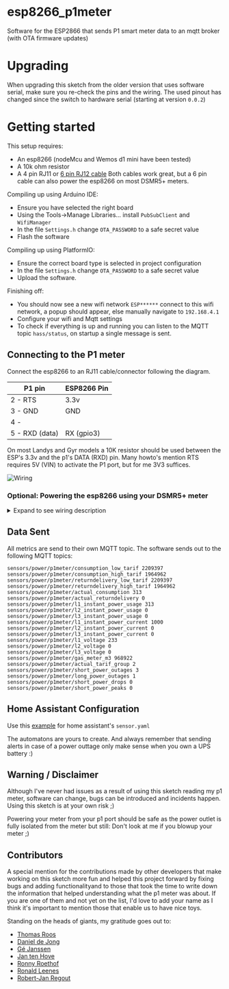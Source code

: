 # esp8266_p1meter

Software for the ESP2866 that sends P1 smart meter data to an mqtt broker (with OTA firmware updates)

# Upgrading

When upgrading this sketch from the older version that uses software serial, make sure you re-check the pins and the wiring.
The used pinout has changed since the switch to hardware serial (starting at version `0.0.2`)

# Getting started

This setup requires:
- An esp8266 (nodeMcu and Wemos d1 mini have been tested)
- A 10k ohm resistor
- A 4 pin RJ11 or [6 pin RJ12 cable](https://www.tinytronics.nl/shop/nl/kabels/adapters/rj12-naar-6-pins-dupont-jumper-adapter) Both cables work great, but a 6 pin cable can also power the esp8266 on most DSMR5+ meters.

Compiling up using Arduino IDE:
- Ensure you have selected the right board
- Using the Tools->Manage Libraries... install `PubSubClient` and `WifiManager`
- In the file `Settings.h` change `OTA_PASSWORD` to a safe secret value
- Flash the software

Compiling up using PlatformIO:
- Ensure the correct board type is selected in project configuration
- In the file `Settings.h` change `OTA_PASSWORD` to a safe secret value
- Upload the software.

Finishing off:
- You should now see a new wifi network `ESP******` connect to this wifi network, a popup should appear, else manually navigate to `192.168.4.1`
- Configure your wifi and Mqtt settings
- To check if everything is up and running you can listen to the MQTT topic `hass/status`, on startup a single message is sent.

## Connecting to the P1 meter
Connect the esp8266 to an RJ11 cable/connector following the diagram.

| P1 pin   | ESP8266 Pin |
| ----     | ---- |
| 2 - RTS  | 3.3v |
| 3 - GND  | GND  |
| 4 -      |      |
| 5 - RXD (data) | RX (gpio3) |

On most Landys and Gyr models a 10K resistor should be used between the ESP's 3.3v and the p1's DATA (RXD) pin.
Many howto's mention RTS requires 5V (VIN) to activate the P1 port, but for me 3V3 suffices.

![Wiring](https://raw.githubusercontent.com/fliphess/esp8266_p1meter/master/assets/esp8266_p1meter_bb.png)

### Optional: Powering the esp8266 using your DSMR5+ meter

<details><summary>Expand to see wiring description</summary>
<p>

When using a 6 pin cable you can use the power source provided by the meter.

| P1 pin   | ESP8266 Pin |
| ----     | ---- |
| 1 - 5v out | 5v or Vin |
| 2 - RTS  | 3.3v |
| 3 - GND  | GND  |
| 4 -      |      |
| 5 - RXD (data) | RX (gpio3) |
| 6 - GND  | GND  |

![Wiring powered by meter](https://raw.githubusercontent.com/fliphess/esp8266_p1meter/master/assets/esp8266_p1meter_bb_PoweredByMeter.png)

</p>
</details>

## Data Sent

All metrics are send to their own MQTT topic.
The software sends out to the following MQTT topics:

```
sensors/power/p1meter/consumption_low_tarif 2209397
sensors/power/p1meter/consumption_high_tarif 1964962
sensors/power/p1meter/returndelivery_low_tarif 2209397
sensors/power/p1meter/returndelivery_high_tarif 1964962
sensors/power/p1meter/actual_consumption 313
sensors/power/p1meter/actual_returndelivery 0
sensors/power/p1meter/l1_instant_power_usage 313
sensors/power/p1meter/l2_instant_power_usage 0
sensors/power/p1meter/l3_instant_power_usage 0
sensors/power/p1meter/l1_instant_power_current 1000
sensors/power/p1meter/l2_instant_power_current 0
sensors/power/p1meter/l3_instant_power_current 0
sensors/power/p1meter/l1_voltage 233
sensors/power/p1meter/l2_voltage 0
sensors/power/p1meter/l3_voltage 0
sensors/power/p1meter/gas_meter_m3 968922
sensors/power/p1meter/actual_tarif_group 2
sensors/power/p1meter/short_power_outages 3
sensors/power/p1meter/long_power_outages 1
sensors/power/p1meter/short_power_drops 0
sensors/power/p1meter/short_power_peaks 0
```

## Home Assistant Configuration

Use this [example](https://raw.githubusercontent.com/fliphess/esp8266_p1meter/master/assets/p1_sensors.yaml) for home assistant's `sensor.yaml`

The automatons are yours to create.
And always remember that sending alerts in case of a power outtage only make sense when you own a UPS battery :)

## Warning / Disclaimer

Although I've never had issues as a result of using this sketch reading my p1 meter, software can change, bugs can be introduced and incidents happen.
Using this sketch is at your own risk ;)

Powering your meter from your p1 port should be safe as the power outlet is fully isolated from the meter but still: Don't look at me if you blowup your meter ;)

## Contributors

A special mention for the contributions made by other developers that make working on this sketch more fun and helped this project forward by fixing bugs and adding functionalityand to those that took the time to write down the information that helped understanding what the p1 meter was about. If you are one of them and not yet on the list, I'd love to add your name as I think it's important to mention those that enable us to have nice toys.

Standing on the heads of giants, my gratitude goes out to:

- [Thomas Roos](https://github.com/Roosted7)
- [Daniel de Jong](https://github.com/daniel-jong)
- [Gé Janssen](http://gejanssen.com/howto/Slimme-meter-uitlezen)
- [Jan ten Hove](https://github.com/jantenhove/P1-Meter-ESP8266)
- [Ronny Roethof](https://github.com/rroethof/p1reader)
- [Ronald Leenes](http://romix.macuser.nl/software.html)
- [Robert-Jan Regout](http://blog.regout.info/category/slimmeter)

